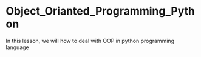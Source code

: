 # Object_Orianted_Programming_Python
In this lesson, we will how to deal with OOP in python programming language
